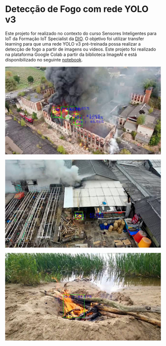 # Detecção de Fogo com rede YOLO v3 

Este projeto for realizado no contexto do curso Sensores Inteligentes para IoT da Formação IoT Specialist da [DIO](dio.me). O objetivo foi utilizar transfer learning para que uma rede YOLO v3 pré-treinada possa realizar a detecção de fogo a partir de imagens ou videos. Este projeto foi realizado na plataforma Google Colab a partir da biblioteca ImageAI e está disponibilizado no seguinte [notebook](Deteccao_fogo_yolo_v3.ipynb). 

![Exemplo video 3](fire_video_3_random_frame.png)

![Exemplo video 2](fire_video_2_random_frame.png)

![Exemplo video 1](fire_video_random_frame.png)


